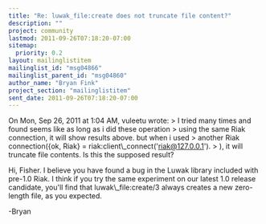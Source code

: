 ```yaml
---
title: "Re: luwak_file:create does not truncate file content?"
description: ""
project: community
lastmod: 2011-09-26T07:18:20-07:00
sitemap:
  priority: 0.2
layout: mailinglistitem
mailinglist_id: "msg04866"
mailinglist_parent_id: "msg04860"
author_name: "Bryan Fink"
project_section: "mailinglistitem"
sent_date: 2011-09-26T07:18:20-07:00
---
```



On Mon, Sep 26, 2011 at 1:04 AM, vuleetu  wrote:
&gt; I tried many times and found seems like as long as i did these operation
&gt; using the same Riak connection, it will show results above. but when i used
&gt; another Riak connection({ok, Riak} = riak:client\\_connect('riak@127.0.0.1').
&gt; ), it will truncate file contents. Is this the supposed result?

Hi, Fisher. I believe you have found a bug in the Luwak library
included with pre-1.0 Riak. I think if you try the same experiment on
our latest 1.0 release candidate, you'll find that luwak\\_file:create/3
always creates a new zero-length file, as you expected.

-Bryan

